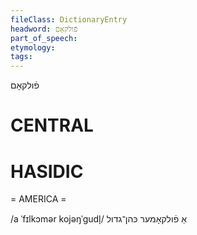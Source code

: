 ```yaml
---
fileClass: DictionaryEntry
headword: פֿולקאָם
part_of_speech: 
etymology: 
tags: 
---
```

פֿולקאָם

CENTRAL
========

HASIDIC
=======
= AMERICA = 

/a ˈfɪlkɔmər kojəŋˈgudl̩/ אַ פֿולקאָמער כּהן־גדול